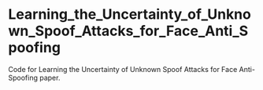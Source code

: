 # Learning_the_Uncertainty_of_Unknown_Spoof_Attacks_for_Face_Anti_Spoofing
Code for Learning the Uncertainty of Unknown Spoof Attacks for Face Anti-Spoofing paper.
